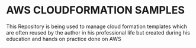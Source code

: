 # AWS CLOUDFORMATION SAMPLES
This Repository is being used to manage cloud formation templates which are often reused by the author in his professional life but created during his education and hands on practice done on AWS

